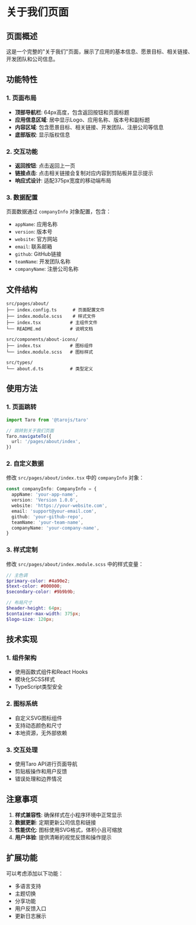 # 关于我们页面

## 页面概述

这是一个完整的"关于我们"页面，展示了应用的基本信息、愿景目标、相关链接、开发团队和公司信息。

## 功能特性

### 1. 页面布局

- **顶部导航栏**: 64px高度，包含返回按钮和页面标题
- **应用信息区域**: 居中显示Logo、应用名称、版本号和副标题
- **内容区域**: 包含愿景目标、相关链接、开发团队、注册公司等信息
- **底部版权**: 显示版权信息

### 2. 交互功能

- **返回按钮**: 点击返回上一页
- **链接点击**: 点击相关链接会复制对应内容到剪贴板并显示提示
- **响应式设计**: 适配375px宽度的移动端布局

### 3. 数据配置

页面数据通过 `companyInfo` 对象配置，包含：

- `appName`: 应用名称
- `version`: 版本号
- `website`: 官方网站
- `email`: 联系邮箱
- `github`: GitHub链接
- `teamName`: 开发团队名称
- `companyName`: 注册公司名称

## 文件结构

```
src/pages/about/
├── index.config.ts      # 页面配置文件
├── index.module.scss    # 样式文件
├── index.tsx           # 主组件文件
└── README.md           # 说明文档

src/components/about-icons/
├── index.tsx           # 图标组件
└── index.module.scss   # 图标样式

src/types/
└── about.d.ts          # 类型定义
```

## 使用方法

### 1. 页面跳转

```typescript
import Taro from '@tarojs/taro'

// 跳转到关于我们页面
Taro.navigateTo({
  url: '/pages/about/index',
})
```

### 2. 自定义数据

修改 `src/pages/about/index.tsx` 中的 `companyInfo` 对象：

```typescript
const companyInfo: CompanyInfo = {
  appName: 'your-app-name',
  version: 'Version 1.0.0',
  website: 'https://your-website.com',
  email: 'support@your-email.com',
  github: 'your-github-repo',
  teamName: 'your-team-name',
  companyName: 'your-company-name',
}
```

### 3. 样式定制

修改 `src/pages/about/index.module.scss` 中的样式变量：

```scss
// 主色调
$primary-color: #4a90e2;
$text-color: #000000;
$secondary-color: #9b9b9b;

// 布局尺寸
$header-height: 64px;
$container-max-width: 375px;
$logo-size: 120px;
```

## 技术实现

### 1. 组件架构

- 使用函数式组件和React Hooks
- 模块化SCSS样式
- TypeScript类型安全

### 2. 图标系统

- 自定义SVG图标组件
- 支持动态颜色和尺寸
- 本地资源，无外部依赖

### 3. 交互处理

- 使用Taro API进行页面导航
- 剪贴板操作和用户反馈
- 错误处理和边界情况

## 注意事项

1. **样式兼容性**: 确保样式在小程序环境中正常显示
2. **数据更新**: 定期更新公司信息和链接
3. **性能优化**: 图标使用SVG格式，体积小且可缩放
4. **用户体验**: 提供清晰的视觉反馈和操作提示

## 扩展功能

可以考虑添加以下功能：

- 多语言支持
- 主题切换
- 分享功能
- 用户反馈入口
- 更新日志展示
